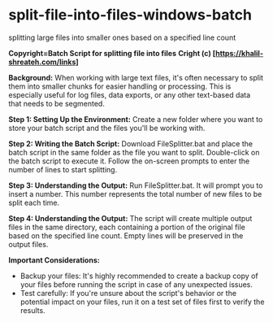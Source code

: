 # split-file-into-files-windows-batch
splitting large files into smaller ones based on a specified line count

**Copyright=Batch Script for splitting file into files**
**Cright (c) [https://khalil-shreateh.com/links]**

**Background:**
When working with large text files, it's often necessary to split them into smaller chunks for easier handling or processing. This is especially useful for log files, data exports, or any other text-based data that needs to be segmented.

**Step 1: Setting Up the Environment:**
Create a new folder where you want to store your batch script and the files you'll be working with.

**Step 2: Writing the Batch Script:**
Download FileSplitter.bat and place the batch script in the same folder as the file you want to split. Double-click on the batch script to execute it. Follow the on-screen prompts to enter the number of lines to start splitting.

**Step 3: Understanding the Output:**
Run FileSplitter.bat. It will prompt you to insert a number. This number represents the total number of new files to be split each time.

**Step 4: Understanding the Output:**
The script will create multiple output files in the same directory, each containing a portion of the original file based on the specified line count. Empty lines will be preserved in the output files.


**Important Considerations:**
- Backup your files: It's highly recommended to create a backup copy of your files before running the script in case of any unexpected issues.
- Test carefully: If you're unsure about the script's behavior or the potential impact on your files, run it on a test set of files first to verify the results.
